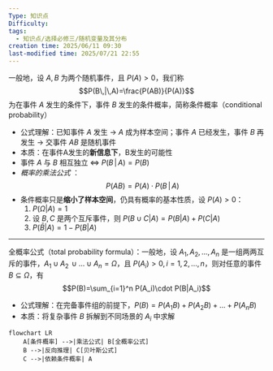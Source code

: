 ```yaml
---
Type: 知识点
Difficulty: 
tags:
  - 知识点/选择必修三/随机变量及其分布
creation time: 2025/06/11 09:30
last-modified time: 2025/07/21 22:55
---
```

一般地，设 $A,B$ 为两个随机事件，且 $P(A)>0$，我们称 $$P(B\,|\,A)=\frac{P(AB)}{P(A)}$$ 为在事件 $A$ 发生的条件下，事件 $B$ 发生的条件概率，简称条件概率（conditional probability）
- 公式理解：已知事件 $A$ 发生 $\to$ $A$ 成为样本空间；事件 $A$ 已经发生，事件 $B$ 再发生 $\to$ 交事件 $AB$ 是随机事件
- 本质：在事件A发生的**新信息下**，B发生的可能性
- 事件 $A$ 与 $B$ 相互独立 $\iff$ $P(B\,|\,A)=P(B)$ 
- *概率的乘法公式* ：$$P(AB)=P(A)\cdot P(B\,|\,A)$$
- 条件概率只是**缩小了样本空间**，仍具有概率的基本性质，设 $P(A)>0$：
	1. $P(\Omega|A)=1$
	2. 设 $B,C$ 是两个互斥事件，则 $P(B\cup C|A)=P(B|A)+P(C|A)$
	3. $P(\bar B|A)=1-P(B|A)$

******
全概率公式（total probability formula）：一般地，设 $A_1,A_2,...,A_n$ 是一组两两互斥的事件，$A_1\cup A_2\,\cup...\cup A_n=\Omega$，且 $P(A_i)>0,i=1,2,...,n$，则对任意的事件 $B\subseteq \Omega$，有 
$$P(B)=\sum_{i=1}^n P(A_i)\cdot P(B|A_i)$$ 
- 公式理解：在完备事件组的前提下，$P(B)=P(A_1B)+P(A_2B)+...+P(A_nB)$
- 本质：将复杂事件 $B$ 拆解到不同场景的 $A_i$ 中求解

```mermaid
flowchart LR
    A[条件概率] -->|乘法公式| B[全概率公式]
    B -->|反向推理| C[贝叶斯公式]
    C -->|依赖条件概率| A
```

